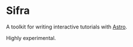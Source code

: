 # Sifra

A toolkit for writing interactive tutorials with [Astro](https://astro.build).

Highly experimental.